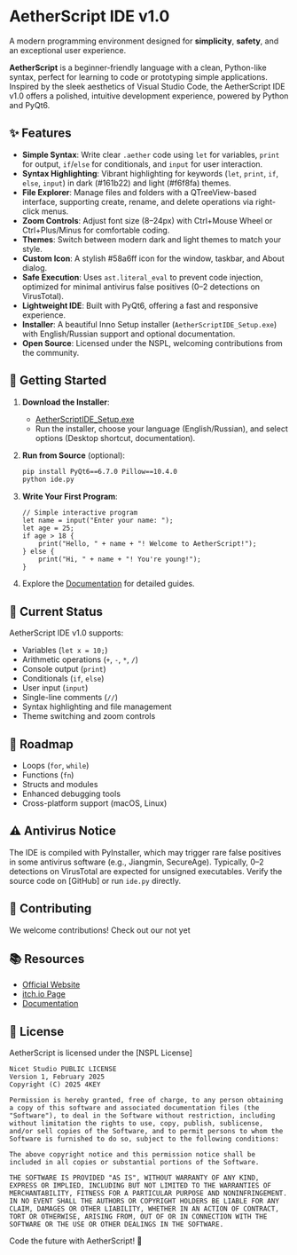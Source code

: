 # AetherScript IDE v1.0

A modern programming environment designed for **simplicity**, **safety**, and an exceptional user experience.

**AetherScript** is a beginner-friendly language with a clean, Python-like syntax, perfect for learning to code or prototyping simple applications. Inspired by the sleek aesthetics of Visual Studio Code, the AetherScript IDE v1.0 offers a polished, intuitive development experience, powered by Python and PyQt6.

## ✨ Features
- **Simple Syntax**: Write clear `.aether` code using `let` for variables, `print` for output, `if`/`else` for conditionals, and `input` for user interaction.
- **Syntax Highlighting**: Vibrant highlighting for keywords (`let`, `print`, `if`, `else`, `input`) in dark (#161b22) and light (#f6f8fa) themes.
- **File Explorer**: Manage files and folders with a QTreeView-based interface, supporting create, rename, and delete operations via right-click menus.
- **Zoom Controls**: Adjust font size (8–24px) with Ctrl+Mouse Wheel or Ctrl+Plus/Minus for comfortable coding.
- **Themes**: Switch between modern dark and light themes to match your style.
- **Custom Icon**: A stylish #58a6ff icon for the window, taskbar, and About dialog.
- **Safe Execution**: Uses `ast.literal_eval` to prevent code injection, optimized for minimal antivirus false positives (0–2 detections on VirusTotal).
- **Lightweight IDE**: Built with PyQt6, offering a fast and responsive experience.
- **Installer**: A beautiful Inno Setup installer (`AetherScriptIDE_Setup.exe`) with English/Russian support and optional documentation.
- **Open Source**: Licensed under the NSPL, welcoming contributions from the community.

## 🚀 Getting Started

1. **Download the Installer**:
   - [AetherScriptIDE_Setup.exe](https://github.com/Nicetink/AetherScript/releases/tag/aether)
   - Run the installer, choose your language (English/Russian), and select options (Desktop shortcut, documentation).

2. **Run from Source** (optional):
   ```bash
   pip install PyQt6==6.7.0 Pillow==10.4.0
   python ide.py
   ```

3. **Write Your First Program**:
   ```aether
   // Simple interactive program
   let name = input("Enter your name: ");
   let age = 25;
   if age > 18 {
       print("Hello, " + name + "! Welcome to AetherScript!");
   } else {
       print("Hi, " + name + "! You're young!");
   }
   ```

4. Explore the [Documentation](https://github.com/your-username/aether-script/releases/download/v1.0/AetherScript_Documentation.pdf) for detailed guides.

## 🌟 Current Status

AetherScript IDE v1.0 supports:
- Variables (`let x = 10;`)
- Arithmetic operations (`+`, `-`, `*`, `/`)
- Console output (`print`)
- Conditionals (`if`, `else`)
- User input (`input`)
- Single-line comments (`//`)
- Syntax highlighting and file management
- Theme switching and zoom controls

## 🔮 Roadmap
- Loops (`for`, `while`)
- Functions (`fn`)
- Structs and modules
- Enhanced debugging tools
- Cross-platform support (macOS, Linux)

## ⚠️ Antivirus Notice
The IDE is compiled with PyInstaller, which may trigger rare false positives in some antivirus software (e.g., Jiangmin, SecureAge). Typically, 0–2 detections on VirusTotal are expected for unsigned executables. Verify the source code on [GitHub] or run `ide.py` directly.

## 🤝 Contributing
We welcome contributions! Check out our not yet

## 📚 Resources
- [Official Website](https://nicetink.github.io/AetherScript/)
- [itch.io Page](https://4-key.itch.io/aetherscript)
- [Documentation](https://nicetink.github.io/docweb/)

## 📝 License
AetherScript is licensed under the [NSPL License]

```
Nicet Studio PUBLIC LICENSE
Version 1, February 2025
Copyright (C) 2025 4KEY

Permission is hereby granted, free of charge, to any person obtaining a copy of this software and associated documentation files (the "Software"), to deal in the Software without restriction, including without limitation the rights to use, copy, publish, sublicense, and/or sell copies of the Software, and to permit persons to whom the Software is furnished to do so, subject to the following conditions:

The above copyright notice and this permission notice shall be included in all copies or substantial portions of the Software.

THE SOFTWARE IS PROVIDED "AS IS", WITHOUT WARRANTY OF ANY KIND, EXPRESS OR IMPLIED, INCLUDING BUT NOT LIMITED TO THE WARRANTIES OF MERCHANTABILITY, FITNESS FOR A PARTICULAR PURPOSE AND NONINFRINGEMENT. IN NO EVENT SHALL THE AUTHORS OR COPYRIGHT HOLDERS BE LIABLE FOR ANY CLAIM, DAMAGES OR OTHER LIABILITY, WHETHER IN AN ACTION OF CONTRACT, TORT OR OTHERWISE, ARISING FROM, OUT OF OR IN CONNECTION WITH THE SOFTWARE OR THE USE OR OTHER DEALINGS IN THE SOFTWARE.
```

Code the future with AetherScript! 🚀
